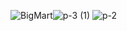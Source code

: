 ![BigMart](https://github.com/sushanttsharma0011/sushantsharmaportfolio/assets/135987312/cc27fa30-822c-41c1-bf59-89cb26f34c1b)![p-3 (1)](https://github.com/sushanttsharma0011/sushantsharmaportfolio/assets/135987312/567eda7a-9eb6-4f7e-80ae-2a753123490b)
![p-2](https://github.com/sushanttsharma0011/sushantsharmaportfolio/assets/135987312/3c5c0e84-c4e5-4928-bf0f-73b60bc123ea)

